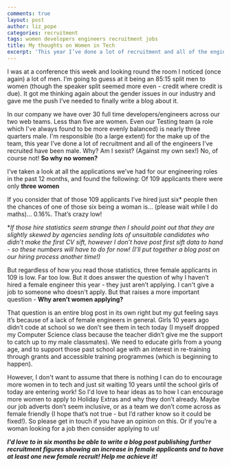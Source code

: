 ```yaml
---
comments: true
layout: post
author: liz_pope
categories: recruitment
tags: women developers engineers recruitment jobs
title: My thoughts on Women in Tech
excerpt: 'This year I’ve done a lot of recruitment and all of the engineers I’ve recruited have been male. Why?'
---
```


I was at a conference this week and looking round the room I noticed (once again) a lot of men. I’m going to guess at it being an 85:15 split men to women (though the speaker split seemed more even - credit where credit is due). It got me thinking again about the gender issues in our industry and gave me the push I’ve needed to finally write a blog about it.

In our company we have over 30 full time developers/engineers across our two web teams. Less than five are women. Even our Testing team (a role which I've always found to be more evenly balanced) is nearly three quarters male. I'm responsible (to a large extent) for the make up of the team, this year I’ve done a lot of recruitment and all of the engineers I’ve recruited have been male. Why? Am I sexist? (Against my own sex!) No, of course not! **So why no women?**

I’ve taken a look at all the applications we’ve had for our engineering roles in the past 12 months, and found the following:
Of 109 applicants there were only **three women**

If you consider that of those 109 applicants I’ve hired just six* people then the chances of one of those six being a woman is... (please wait while I do maths)... 0.16%. That’s crazy low!

**If those hire statistics seem strange then I should point out that they are slightly skewed by agencies sending lots of unsuitable candidates who didn’t make the first CV sift, however I don’t have post first sift data to hand - so these numbers will have to do for now! (I’ll put together a blog post on our hiring process another time!)*

But regardless of how you read those statistics, three female applicants in 109 is low. Far too low. But it does answer the question of why I haven’t hired a female engineer this year - they just aren’t applying. I can't give a job to someone who doesn't apply. But that raises a more important question - **Why aren’t women applying?**

That question is an entire blog post in its own right but my gut feeling says it’s because of a lack of female engineers in general. Girls 10 years ago didn’t code at school so we don’t see them in tech today (I myself dropped my Computer Science class because the teacher didn’t give me the support to catch up to my male classmates). We need to educate girls from a young age, and to support those past school age with an interest in re-training through grants and accessible training programmes (which is beginning to happen).

However, I don't want to assume that there is nothing I can do to encourage more women in to tech and just sit waiting 10 years until the school girls of today are entering work! So I'd love to hear ideas as to how I can encourage more women to apply to Holiday Extras and why they don’t already. Maybe our job adverts don’t seem inclusive, or as a team we don’t come across as female friendly (I hope that’s not true - but I’d rather know so it could be fixed!). So please get in touch if you have an opinion on this. Or if you’re a woman looking for a job then consider applying to us!

***I'd love to in six months be able to write a blog post publishing further recruitment figures showing an increase in female applicants and to have at least one new female recruit! Help me achieve it!***
